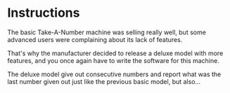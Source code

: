 # Instructions

The basic Take-A-Number machine was selling really well, but some advanced users were complaining about its lack of features.

That's why the manufacturer decided to release a deluxe model with more features, and you once again have to write the software for this machine.

The deluxe model give out consecutive numbers and report what was the last number given out just like the previous basic model, but also...

